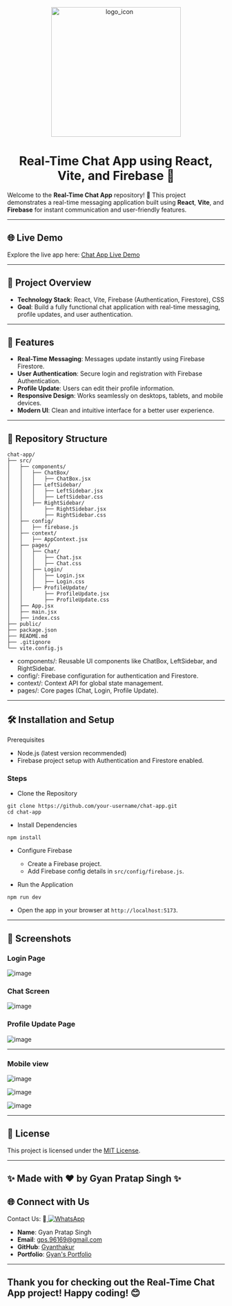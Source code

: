 <div align="center">

<img width="300" alt="logo_icon" src="https://github.com/user-attachments/assets/017c884f-2802-4997-b343-68ee8e3eeb48" />


</div>

<div align="center">

# Real-Time Chat App using React, Vite, and Firebase 🚀

</div>

Welcome to the **Real-Time Chat App** repository! 🌟 This project demonstrates a real-time messaging application built using **React**, **Vite**, and **Firebase** for instant communication and user-friendly features.

---

## 🌐 Live Demo

Explore the live app here: [Chat App Live Demo](https://chat-app-sable-delta.vercel.app/)

---

## 📖 Project Overview

- **Technology Stack**: React, Vite, Firebase (Authentication, Firestore), CSS
- **Goal**: Build a fully functional chat application with real-time messaging, profile updates, and user authentication.

---

## 🚀 Features

- **Real-Time Messaging**: Messages update instantly using Firebase Firestore.
- **User Authentication**: Secure login and registration with Firebase Authentication.
- **Profile Update**: Users can edit their profile information.
- **Responsive Design**: Works seamlessly on desktops, tablets, and mobile devices.
- **Modern UI**: Clean and intuitive interface for a better user experience.

---

## 📂 Repository Structure

```plaintext
chat-app/
├── src/
│   ├── components/
│   │   ├── ChatBox/
│   │   │   ├── ChatBox.jsx
│   │   ├── LeftSidebar/
│   │   │   ├── LeftSidebar.jsx
│   │   │   ├── LeftSidebar.css
│   │   ├── RightSidebar/
│   │       ├── RightSidebar.jsx
│   │       ├── RightSidebar.css
│   ├── config/
│   │   ├── firebase.js
│   ├── context/
│   │   ├── AppContext.jsx
│   ├── pages/
│   │   ├── Chat/
│   │   │   ├── Chat.jsx
│   │   │   ├── Chat.css
│   │   ├── Login/
│   │   │   ├── Login.jsx
│   │   │   ├── Login.css
│   │   ├── ProfileUpdate/
│   │       ├── ProfileUpdate.jsx
│   │       ├── ProfileUpdate.css
│   ├── App.jsx
│   ├── main.jsx
│   ├── index.css
├── public/
├── package.json
├── README.md
├── .gitignore
└── vite.config.js

```

- components/: Reusable UI components like ChatBox, LeftSidebar, and RightSidebar.
- config/: Firebase configuration for authentication and Firestore.
- context/: Context API for global state management.
- pages/: Core pages (Chat, Login, Profile Update).


--- 

## 🛠️ Installation and Setup

Prerequisites

- Node.js (latest version recommended)
- Firebase project setup with Authentication and Firestore enabled.

### Steps

- Clone the Repository

```
git clone https://github.com/your-username/chat-app.git
cd chat-app
```

- Install Dependencies

```
npm install
```

- Configure Firebase

  - Create a Firebase project.
  - Add Firebase config details in `src/config/firebase.js`.

- Run the Application

```
npm run dev
```

- Open the app in your browser at ```http://localhost:5173```.

---


## 📸 Screenshots

  ### Login Page
  ![image](https://github.com/user-attachments/assets/27f1d5c7-0a9e-437c-9f41-e7ab3cd53b9a)


  ### Chat Screen
  ![image](https://github.com/user-attachments/assets/6d24b3d3-6c7e-44a3-86ed-b5d34b2d647e)



  ### Profile Update Page
  ![image](https://github.com/user-attachments/assets/d22dbfeb-725d-4f88-b4e5-c37a2e76a722)

  ---
  ### Mobile view
  ![image](https://github.com/user-attachments/assets/64bd6629-449a-4f61-9187-53719bbda8be)

  ![image](https://github.com/user-attachments/assets/46e36481-6083-4d23-9ebe-cac256af8acf)


  ![image](https://github.com/user-attachments/assets/db1f0262-7615-4314-a26c-884ec74ffd27)



  ---




## 🔐 License
This project is licensed under the [MIT License](LICENSE).

---

## ✨ Made with ❤️ by Gyan Pratap Singh ✨

## 🌐 Connect with Us

Contact Us:  📲<a href="https://wa.me/918957818597?text=Hey%20%F0%9F%91%8B%2C%20how%20can%20I%20help%20you%3F">
    <img src="https://img.shields.io/badge/WhatsApp-Click%20Me-25D366?style=for-the-badge&logo=whatsapp" alt="WhatsApp" />
  </a>

- **Name**: Gyan Pratap Singh
- **Email**: [gps.96169@gmail.com](mailto:gps.96169@gmail.com)
- **GitHub**: [Gyanthakur](https://github.com/Gyanthakur)
- **Portfolio**: [Gyan's Portfolio](https://gyan-pratap-singh.vercel.app/)

---



## Thank you for checking out the Real-Time Chat App project! Happy coding! 😊
